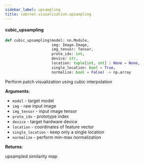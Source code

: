 ```yaml
---
sidebar_label: upsampling
title: cabrnet.visualisation.upsampling
---
```


#### cubic\_upsampling

```python
def cubic_upsampling(model: nn.Module,
                     img: Image.Image,
                     img_tensor: Tensor,
                     proto_idx: int,
                     device: str,
                     location: tuple[int, int] | None = None,
                     single_location: bool = True,
                     normalize: bool = False) -> np.array
```

Perform patch visualization using cubic interpolation

**Arguments**:

- `model` - target model
- `img` - raw input image
- `img_tensor` - input image tensor
- `proto_idx` - prototype index
- `device` - target hardware device
- `location` - coordinates of feature vector
- `single_location` - keep only a single location
- `normalize` - perform min-max normalization
  

**Returns**:

  upsampled similarity map

